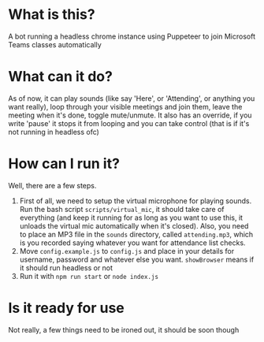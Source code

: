 # What is this?

A bot running a headless chrome instance using Puppeteer to join Microsoft Teams classes automatically

# What can it do?

As of now, it can play sounds (like say 'Here', or 'Attending', or anything you want really), loop through your visible meetings and join them, leave the meeting when it's done, toggle mute/unmute. It also has an override, if you write 'pause' it stops it from looping and you can take control (that is if it's not running in headless ofc)

# How can I run it?

Well, there are a few steps.

1. First of all, we need to setup the virtual microphone for playing sounds. Run the bash script `scripts/virtual_mic`, it should take care of everything (and keep it running for as long as you want to use this, it unloads the virtual mic automatically when it's closed). Also, you need to place an MP3 file in the `sounds` directory, called `attending.mp3`, which is you recorded saying whatever you want for attendance list checks.
2. Move `config.example.js` to `config.js` and place in your details for username, password and whatever else you want. `showBrowser` means if it should run headless or not
3. Run it with `npm run start` or `node index.js`

# Is it ready for use

Not really, a few things need to be ironed out, it should be soon though